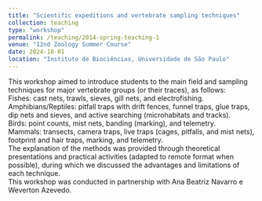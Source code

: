 ```yaml
---
title: "Scientific expeditions and vertebrate sampling techniques"
collection: teaching
type: "workshop"
permalink: /teaching/2014-spring-teaching-1
venue: "12nd Zoology Summer Course"
date: 2024-18-01
location: "Instituto de Biociências, Universidade de São Paulo"
---
```


This workshop aimed to introduce students to the main field and sampling techniques for major vertebrate groups (or their traces), as follows:<br>
Fishes: cast nets, trawls, sieves, gill nets, and electrofishing.<br>
Amphibians/Reptiles: pitfall traps with drift fences, funnel traps, glue traps, dip nets and sieves, and active searching (microhabitats and tracks).<br>
Birds: point counts, mist nets, banding (marking), and telemetry.<br>
Mammals: transects, camera traps, live traps (cages, pitfalls, and mist nets), footprint and hair traps, marking, and telemetry.<br>
The explanation of the methods was provided through theoretical presentations and practical activities (adapted to remote format when possible), during which we discussed the advantages and limitations of each technique.<br>
This workshop was conducted in partnership with Ana Beatriz Navarro e Weverton Azevedo.
